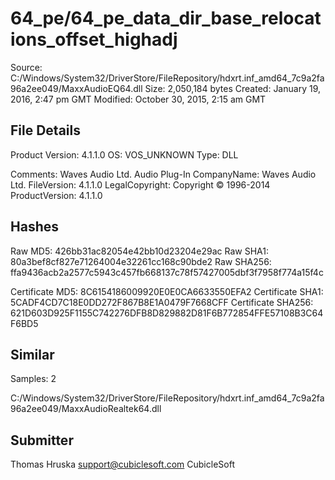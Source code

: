 64_pe/64_pe_data_dir_base_relocations_offset_highadj
====================================================

Source:  C:/Windows/System32/DriverStore/FileRepository/hdxrt.inf_amd64_7c9a2fa96a2ee049/MaxxAudioEQ64.dll
Size:  2,050,184 bytes
Created:  January 19, 2016, 2:47 pm GMT
Modified:  October 30, 2015, 2:15 am GMT

File Details
------------

Product Version:  4.1.1.0
OS:  VOS_UNKNOWN
Type:  DLL

Comments:  Waves Audio Ltd. Audio Plug-In
CompanyName:  Waves Audio Ltd.
FileVersion:  4.1.1.0
LegalCopyright:  Copyright © 1996-2014
ProductVersion:  4.1.1.0

Hashes
------

Raw MD5:  426bb31ac82054e42bb10d23204e29ac
Raw SHA1:  80a3bef8cf827e71264004e32261cc168c90bde2
Raw SHA256:  ffa9436acb2a2577c5943c457fb668137c78f57427005dbf3f7958f774a15f4c

Certificate MD5:  8C6154186009920E0E0CA6633550EFA2
Certificate SHA1:  5CADF4CD7C18E0DD272F867B8E1A0479F7668CFF
Certificate SHA256:  621D603D925F1155C742276DFB8D829882D81F6B772854FFE57108B3C64F6BD5

Similar
-------

Samples:  2

C:/Windows/System32/DriverStore/FileRepository/hdxrt.inf_amd64_7c9a2fa96a2ee049/MaxxAudioRealtek64.dll

Submitter
---------

Thomas Hruska
support@cubiclesoft.com
CubicleSoft
